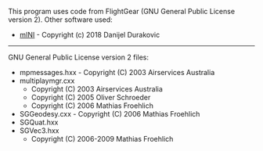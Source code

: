 This program uses code from FlightGear (GNU General Public License version 2).
Other software used:
- [mINI](https://github.com/pulzed/mINI) - Copyright (c) 2018 Danijel Durakovic

--------------------------------------------------------------------------

GNU General Public License version 2 files:
- mpmessages.hxx - Copyright (C) 2003  Airservices Australia
- multiplaymgr.cxx
    - Copyright (C) 2003  Airservices Australia
    - Copyright (C) 2005  Oliver Schroeder
    - Copyright (C) 2006  Mathias Froehlich
- SGGeodesy.cxx - Copyright (C) 2006  Mathias Froehlich
- SGQuat.hxx
- SGVec3.hxx
    - Copyright (C) 2006-2009  Mathias Froehlich

